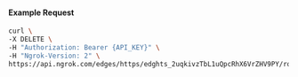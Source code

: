 <!-- Code generated for API Clients. DO NOT EDIT. -->

#### Example Request

```bash
curl \
-X DELETE \
-H "Authorization: Bearer {API_KEY}" \
-H "Ngrok-Version: 2" \
https://api.ngrok.com/edges/https/edghts_2uqkivzTbL1uQpcRhX6VrZHV9PY/routes/edghtsrt_2uqkj1UE8O4no3Owehow9gwevvY/ip_restriction
```
